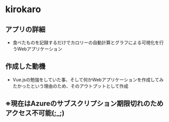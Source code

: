 # kirokaro

## アプリの詳細
- 食べたものを記録するだけでカロリーの自動計算とグラフによる可視化を行うWebアプリケーション

## 作成した動機
- Vue.jsの勉強をしていた事、そして何かWebアプリケーションを作成してみたかったという理由のため、そのアウトプットとして作成

## ※現在はAzureのサブスクリプション期限切れのためアクセス不可能(;_;)

